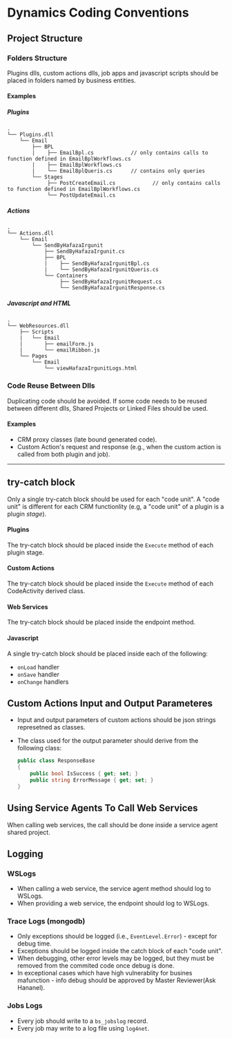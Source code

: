 # Dynamics Coding Conventions

## Project Structure

### Folders Structure

Plugins dlls, custom actions dlls, job apps and javascript scripts should be placed in folders named by business entities.

#### Examples

##### Plugins

```
.
└── Plugins.dll
    └── Email
        ├── BPL
        |    ├── EmailBpl.cs            // only contains calls to function defined in EmailBplWorkflows.cs
        |    ├── EmailBplWorkflows.cs 
        |    └── EmailBplQueris.cs      // contains only queries
        └── Stages
             ├── PostCreateEmail.cs            // only contains calls to function defined in EmailBplWorkflows.cs
             └── PostUpdateEmail.cs 
```

##### Actions

```
.
└── Actions.dll
    └── Email
        └── SendByHafazaIrgunit
            ├── SendByHafazaIrgunit.cs
            ├── BPL
            |    ├── SendByHafazaIrgunitBpl.cs            
            |    └── SendByHafazaIrgunitQueris.cs      
            └── Containers
                 ├── SendByHafazaIrgunitRequest.cs            
                 └── SendByHafazaIrgunitResponse.cs 
```

##### Javascript and HTML

```
.
└── WebResources.dll
    ├── Scripts
    |   └── Email
    |       ├── emailForm.js    
    |       └── emailRibbon.js
    └── Pages
        └── Email
            └── viewHafazaIrgunitLogs.html
```

### Code Reuse Between Dlls

Duplicating code should be avoided. 
If some code needs to be reused between different dlls, Shared Projects or Linked Files should be used.

#### Examples

-	CRM proxy classes (late bound generated code).
-	Custom Action's request and response (e.g., when the custom action is called from both plugin and job).

---

## try-catch block

Only a single try-catch block should be used for each "code unit". 
A "code unit" is different for each CRM functionlity (e.g, a "code unit" of a plugin is a plugin *stage*).

#### Plugins

The try-catch block should be placed inside the `Execute` method of each plugin stage.

#### Custom Actions

The try-catch block should be placed inside the `Execute` method of each CodeActivity derived class.

#### Web Services

The try-catch block should be placed inside the endpoint method.

#### Javascript

A single try-catch block should be placed inside each of the following:
- `onLoad` handler
- `onSave` handler
- `onChange` handlers

## Custom Actions Input and Output Parameteres

- Input and output parameters of custom actions should be json strings represetned as classes.
- The class used for the output parameter should derive from the following class:  

  ```csharp
  public class ResponseBase
  {
      public bool IsSuccess { get; set; }
      public string ErrorMessage { get; set; }
  }
  ```
  
## Using Service Agents To Call Web Services

When calling web services, the call should be done inside a service agent shared project.

## Logging

### WSLogs

- When calling a web service, the service agent method should log to WSLogs.
- When providing a web service, the endpoint should log to WSLogs.

### Trace Logs (mongodb)

- Only exceptions should be logged (i.e., `EventLevel.Error`) - except for debug time.
- Exceptions should be logged inside the catch block of each "code unit".
- When debugging, other error levels may be logged, but they must be removed from the commited code once debug is done.
- In exceptional cases which have high vulnerablity for busines mafunction - info debug should be approved by Master Reviewer(Ask Hananel). 
### Jobs Logs

- Every job should write to a `bs_jobslog` record.
- Every job may write to a log file using `log4net`.


